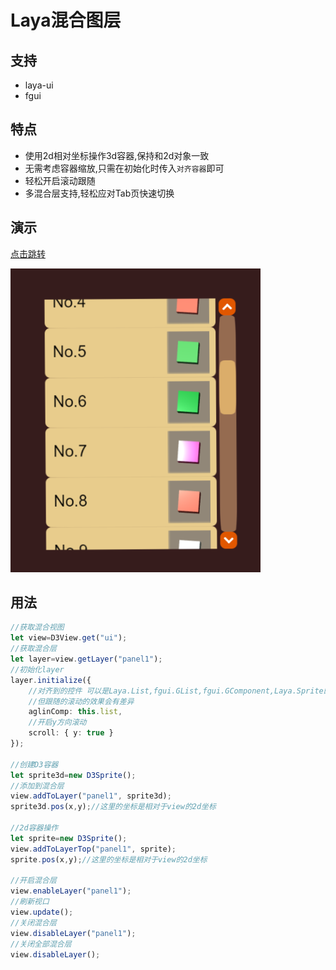 # Laya混合图层


## 支持
- laya-ui
- fgui

## 特点
- 使用2d相对坐标操作3d容器,保持和2d对象一致
- 无需考虑容器缩放,只需在初始化时传入`对齐容器`即可
- 轻松开启滚动跟随
- 多混合层支持,轻松应对Tab页快速切换

## 演示

[点击跳转](https://kevinchen2046.github.io/demo/laya-d3view)

![img](./preview.png)

## 用法

```typescript
//获取混合视图
let view=D3View.get("ui");
//获取混合层
let layer=view.getLayer("panel1");
//初始化layer
layer.initialize({
    //对齐到的控件 可以是Laya.List,fgui.GList,fgui.GComponent,Laya.Sprite的一种
    //但跟随的滚动的效果会有差异
    aglinComp: this.list,
    //开启y方向滚动
    scroll: { y: true }
});

//创建D3容器
let sprite3d=new D3Sprite();
//添加到混合层
view.addToLayer("panel1", sprite3d);
sprite3d.pos(x,y);//这里的坐标是相对于view的2d坐标

//2d容器操作
let sprite=new D3Sprite();
view.addToLayerTop("panel1", sprite);
sprite.pos(x,y);//这里的坐标是相对于view的2d坐标

//开启混合层
view.enableLayer("panel1");
//刷新视口
view.update();
//关闭混合层
view.disableLayer("panel1");
//关闭全部混合层
view.disableLayer();
```